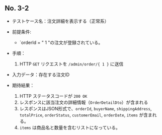 ## No. 3-2

- テストケース名：注文詳細を表示する（正常系）
- 前提条件:
  - `orderId = " 1 "の注文が登録されている。
- 手順：

  1. HTTP  `GET` リクエストを `/admin/order/{ 1 }` に送信
- 入力データ：存在する注文ID
- 期待結果：
  1. HTTP ステータスコードが `200 OK`
  2. レスポンスに該当注文の詳細情報（`OrderDetailDto`）が含まれる
  3. レスポンスはJSON形式で、`orderId`, `buyerName`, `shippingAddress`, `totalPrice`, `orderStatus`, `customerEmail`, `orderDate`, `items` が含まれる。
  4. `items` は商品名と数量を含むリストになっている。